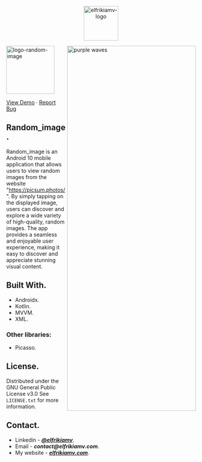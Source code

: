 <p align="center">
  <img height="92" alt="elfrikiamv-logo" src="https://elfrikiamv.com/media/img/logo-elfrikiamv-dev-light-en-horizontal.webp">
</p>

<img align="right" width="342" height="972" alt="purple waves" src="https://elfrikiamv.com/media/img/bg-purple-wave.webp"/>

<p align="start">
  <img height="128" alt="logo-random-image" src="https://elfrikiamv.com/media/img/logo-random-image.webp"/>
  
</p>
<a href="http://elfrikiamv.com/random-image/">View Demo</a>
    ·
<a href="https://github.com/elfrikiamv/Random_image/issues/">Report Bug</a>
<div>

## Random_image.

Random_image is an Android 10 mobile application that allows users to view random images from the website "https://picsum.photos/". By simply tapping on the displayed image, users can discover and explore a wide variety of high-quality, random images. The app provides a seamless and enjoyable user experience, making it easy to discover and appreciate stunning visual content.

## Built With.

- Androidx.
- Kotlin.
- MVVM.
- XML.

### Other libraries:

- Picasso.

## License.

Distributed under the GNU General Public License v3.0
See `LICENSE.txt` for more information.

## Contact.

- Linkedin - **_[@elfrikiamv](https://www.linkedin.com/in/elfrikiamv/)_**.
- Email - **_contact@elfrikiamv.com_**.
- My website - **_[elfrikiamv.com](https://elfrikiamv.com)_**.